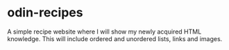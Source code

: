 # odin-recipes

A simple recipe website where I will show my newly acquired HTML knowledge. This will include ordered and unordered lists, links and images.